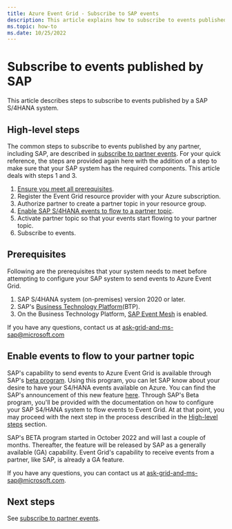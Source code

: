 ```yaml
---
title: Azure Event Grid - Subscribe to SAP events
description: This article explains how to subscribe to events published by SAP.
ms.topic: how-to
ms.date: 10/25/2022
---
```


# Subscribe to events published by SAP
This article describes steps to subscribe to events published by a SAP S/4HANA system. 

## High-level steps

The common steps to subscribe to events published by any partner, including SAP, are described in [subscribe to partner events](subscribe-to-partner-events.md). For your quick reference, the steps are provided again here with the addition of a step to make sure that your SAP system has the required components. This article deals with steps 1 and 3.

1. [Ensure you meet all prerequisites](#prerequisites).
1. Register the Event Grid resource provider with your Azure subscription.
1. Authorize partner to create a partner topic in your resource group.
1. [Enable SAP S/4HANA events to flow to a partner topic](#enable-events-to-flow-to-your-partner-topic).
1. Activate partner topic so that your events start flowing to your partner topic.
1. Subscribe to events.

## Prerequisites

Following are the prerequisites that your system needs to meet before attempting to configure your SAP system to send events to Azure Event Grid.

1. SAP S/4HANA system (on-premises) version 2020 or later.
1. SAP's [Business Technology Platform](https://www.sap.com/products/technology-platform.html)(BTP).
1. On the Business Technology Platform, [SAP Event Mesh](https://help.sap.com/docs/SAP_EM/bf82e6b26456494cbdd197057c09979f/df532e8735eb4322b00bfc7e42f84e8d.html) is enabled.

If you have any questions, contact us at <a href="mailto:ask-grid-and-ms-sap@microsoft.com">ask-grid-and-ms-sap@microsoft.com</a>

## Enable events to flow to your partner topic

SAP's capability to send events to Azure Event Grid is available through SAP's [beta program](https://influence.sap.com/sap/ino/#campaign/3314). Using this program, you can let SAP know about your desire to have your S4/HANA events available on Azure. You can find the SAP's announcement of this new feature [here](https://blogs.sap.com/2022/10/11/sap-event-mesh-event-bridge-to-microsoft-azure-to-go-beta/). Through SAP's Beta program, you'll be provided with the documentation on how to configure your SAP S4/HANA system to flow events to Event Grid. At at that point, you may proceed with the next step in the process described in the [High-level steps](#high-level-steps) section.

SAP's BETA program started in October 2022 and will last a couple of months. Thereafter, the feature will be released by SAP as a generally available (GA) capability. Event Grid's capability to receive events from a partner, like SAP, is already a GA feature.

If you have any questions, you can contact us at <a href="mailto:ask-grid-and-ms-sap@microsoft.com">ask-grid-and-ms-sap@microsoft.com</a>.

## Next steps
See [subscribe to partner events](subscribe-to-partner-events.md).
